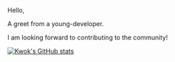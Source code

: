 Hello,

A greet from a young-developer.

I am looking forward to contributing to the community!

[![Kwok's GitHub stats](https://github-readme-stats.vercel.app/api?username=KwokZL&show_icons=true&theme=transparent)](https://github.com/anuraghazra/github-readme-stats)
